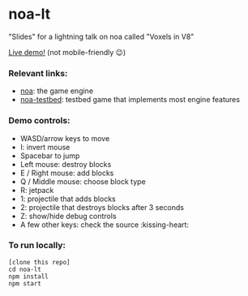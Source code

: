 # noa-lt

"Slides" for a lightning talk on noa called "Voxels in V8"

[Live demo!](http://andyhall.github.io/noa-lt/) (not mobile-friendly :wink:)

### Relevant links:

 * [noa](https://github.com/andyhall/noa): the game engine
 * [noa-testbed](https://github.com/andyhall/noa-testbed): testbed game that implements most engine features

### Demo controls:

 * WASD/arrow keys to move
 * I: invert mouse
 * Spacebar to jump
 * Left mouse: destroy blocks
 * E / Right mouse: add blocks
 * Q / Middle mouse: choose block type
 * R: jetpack
 * 1: projectile that adds blocks
 * 2: projectile that destroys blocks after 3 seconds
 * Z: show/hide debug controls
 * A few other keys: check the source :kissing-heart:
 
### To run locally:
 
```
[clone this repo]
cd noa-lt
npm install
npm start
```
